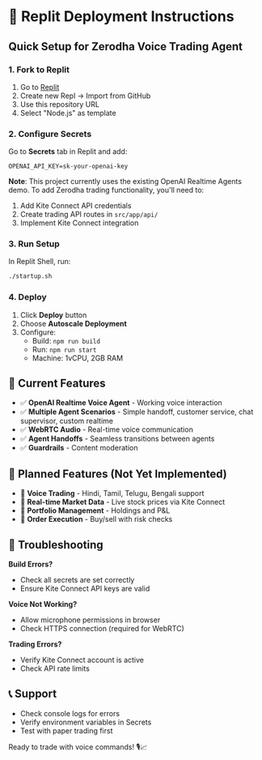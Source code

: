 # 🚀 Replit Deployment Instructions

## Quick Setup for Zerodha Voice Trading Agent

### 1. Fork to Replit
1. Go to [Replit](https://replit.com)
2. Create new Repl → Import from GitHub
3. Use this repository URL
4. Select "Node.js" as template

### 2. Configure Secrets
Go to **Secrets** tab in Replit and add:

```
OPENAI_API_KEY=sk-your-openai-key
```

**Note**: This project currently uses the existing OpenAI Realtime Agents demo. To add Zerodha trading functionality, you'll need to:
1. Add Kite Connect API credentials
2. Create trading API routes in `src/app/api/`
3. Implement Kite Connect integration

### 3. Run Setup
In Replit Shell, run:
```bash
./startup.sh
```

### 4. Deploy
1. Click **Deploy** button
2. Choose **Autoscale Deployment**
3. Configure:
   - Build: `npm run build`
   - Run: `npm run start`
   - Machine: 1vCPU, 2GB RAM

## 🎯 Current Features

- ✅ **OpenAI Realtime Voice Agent** - Working voice interaction
- ✅ **Multiple Agent Scenarios** - Simple handoff, customer service, chat supervisor, custom realtime
- ✅ **WebRTC Audio** - Real-time voice communication
- ✅ **Agent Handoffs** - Seamless transitions between agents
- ✅ **Guardrails** - Content moderation

## 🚧 Planned Features (Not Yet Implemented)

- 🔄 **Voice Trading** - Hindi, Tamil, Telugu, Bengali support
- 🔄 **Real-time Market Data** - Live stock prices via Kite Connect
- 🔄 **Portfolio Management** - Holdings and P&L
- 🔄 **Order Execution** - Buy/sell with risk checks

## 🔧 Troubleshooting

**Build Errors?**
- Check all secrets are set correctly
- Ensure Kite Connect API keys are valid

**Voice Not Working?**
- Allow microphone permissions in browser
- Check HTTPS connection (required for WebRTC)

**Trading Errors?**
- Verify Kite Connect account is active
- Check API rate limits

## 📞 Support

- Check console logs for errors
- Verify environment variables in Secrets
- Test with paper trading first

Ready to trade with voice commands! 🎙️📈
